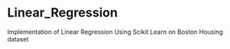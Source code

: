 # Linear_Regression
Implementation of Linear Regression Using Scikit Learn on Boston Housing dataset
